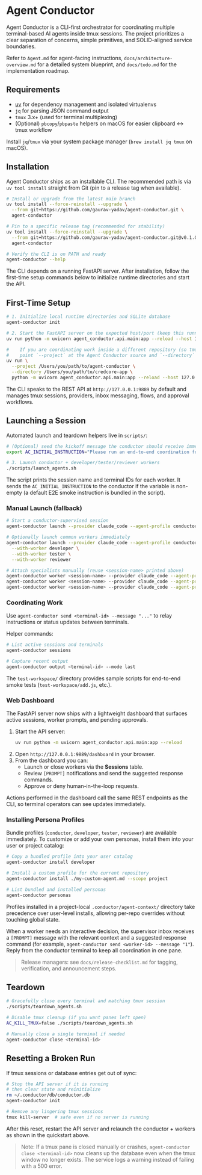 # Agent Conductor

Agent Conductor is a CLI-first orchestrator for coordinating multiple terminal-based AI agents inside tmux sessions. The project prioritizes a clear separation of concerns, simple primitives, and SOLID-aligned service boundaries.

Refer to `Agent.md` for agent-facing instructions, `docs/architecture-overview.md` for a detailed system blueprint, and `docs/todo.md` for the implementation roadmap.

## Requirements

- [uv](https://docs.astral.sh/uv/) for dependency management and isolated virtualenvs
- `jq` for parsing JSON command output
- `tmux` 3.x+ (used for terminal multiplexing)
- (Optional) `pbcopy`/`pbpaste` helpers on macOS for easier clipboard ↔ tmux workflow

Install `jq`/`tmux` via your system package manager (`brew install jq tmux` on macOS).

## Installation

Agent Conductor ships as an installable CLI. The recommended path is via `uv tool install` straight from Git (pin to a release tag when available).

```bash
# Install or upgrade from the latest main branch
uv tool install --force-reinstall --upgrade \
  --from git+https://github.com/gaurav-yadav/agent-conductor.git \
  agent-conductor

# Pin to a specific release tag (recommended for stability)
uv tool install --force-reinstall --upgrade \
  --from git+https://github.com/gaurav-yadav/agent-conductor.git@v0.1.0-rc1 \
  agent-conductor

# Verify the CLI is on PATH and ready
agent-conductor --help
```

The CLI depends on a running FastAPI server. After installation, follow the first-time setup commands below to initialize runtime directories and start the API.

## First-Time Setup

```bash
# 1. Initialize local runtime directories and SQLite database
agent-conductor init

# 2. Start the FastAPI server on the expected host/port (keep this running)
uv run python -m uvicorn agent_conductor.api.main:app --reload --host 127.0.0.1 --port 9889

#    If you are coordinating work inside a different repository (so tmux panes inherit that path),
#    point `--project` at the Agent Conductor source and `--directory` at your target workspace:
uv run \
  --project /Users/you/path/to/agent-conductor \
  --directory /Users/you/path/to/credcore-app \
  python -m uvicorn agent_conductor.api.main:app --reload --host 127.0.0.1 --port 9889
```

The CLI speaks to the REST API at `http://127.0.0.1:9889` by default and manages tmux sessions, providers, inbox messaging, flows, and approval workflows.

## Launching a Session

Automated launch and teardown helpers live in `scripts/`:

```bash
# (Optional) seed the kickoff message the conductor should receive immediately after launch
export AC_INITIAL_INSTRUCTION="Please run an end-to-end coordination for the test workspace."

# 3. Launch conductor + developer/tester/reviewer workers
./scripts/launch_agents.sh
```

The script prints the session name and terminal IDs for each worker. It sends the `AC_INITIAL_INSTRUCTION` to the conductor if the variable is non-empty (a default E2E smoke instruction is bundled in the script).

### Manual Launch (fallback)

```bash
# Start a conductor-supervised session
agent-conductor launch --provider claude_code --agent-profile conductor

# Optionally launch common workers immediately
agent-conductor launch --provider claude_code --agent-profile conductor \
  --with-worker developer \
  --with-worker tester \
  --with-worker reviewer

# Attach specialists manually (reuse <session-name> printed above)
agent-conductor worker <session-name> --provider claude_code --agent-profile developer
agent-conductor worker <session-name> --provider claude_code --agent-profile tester
agent-conductor worker <session-name> --provider claude_code --agent-profile reviewer
```

### Coordinating Work

Use `agent-conductor send <terminal-id> --message "..."` to relay instructions or status updates between terminals.

Helper commands:

```bash
# List active sessions and terminals
agent-conductor sessions

# Capture recent output
agent-conductor output <terminal-id> --mode last
```

The `test-workspace/` directory provides sample scripts for end-to-end smoke tests (`test-workspace/add.js`, etc.).

### Web Dashboard

The FastAPI server now ships with a lightweight dashboard that surfaces active sessions, worker prompts, and pending approvals.

1. Start the API server:
   ```bash
   uv run python -m uvicorn agent_conductor.api.main:app --reload
   ```
2. Open `http://127.0.0.1:9889/dashboard` in your browser.
3. From the dashboard you can:
   - Launch or close workers via the **Sessions** table.
   - Review `[PROMPT]` notifications and send the suggested response commands.
   - Approve or deny human-in-the-loop requests.

Actions performed in the dashboard call the same REST endpoints as the CLI, so terminal operators can see updates immediately.

### Installing Persona Profiles

Bundle profiles (`conductor`, `developer`, `tester`, `reviewer`) are available immediately. To customize or add your own personas, install them into your user or project catalog:

```bash
# Copy a bundled profile into your user catalog
agent-conductor install developer

# Install a custom profile for the current repository
agent-conductor install ./my-custom-agent.md --scope project

# List bundled and installed personas
agent-conductor personas
```

Profiles installed in a project-local `.conductor/agent-context/` directory take precedence over user-level installs, allowing per-repo overrides without touching global state.

When a worker needs an interactive decision, the supervisor inbox receives a `[PROMPT]` message with the relevant context and a suggested response command (for example, `agent-conductor send <worker-id> --message "1"`). Reply from the conductor terminal to keep all coordination in one pane.

> Release managers: see `docs/release-checklist.md` for tagging, verification, and announcement steps.

## Teardown

```bash
# Gracefully close every terminal and matching tmux session
./scripts/teardown_agents.sh

# Disable tmux cleanup (if you want panes left open)
AC_KILL_TMUX=false ./scripts/teardown_agents.sh

# Manually close a single terminal if needed
agent-conductor close <terminal-id>
```

## Resetting a Broken Run

If tmux sessions or database entries get out of sync:

```bash
# Stop the API server if it is running
# then clear state and reinitialize
rm ~/.conductor/db/conductor.db
agent-conductor init

# Remove any lingering tmux sessions
tmux kill-server  # safe even if no server is running
```

After this reset, restart the API server and relaunch the conductor + workers as shown in the quickstart above.

> Note: If a tmux pane is closed manually or crashes, `agent-conductor close <terminal-id>` now cleans up the database even when the tmux window no longer exists. The service logs a warning instead of failing with a 500 error.
